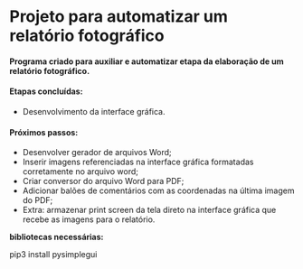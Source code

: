 # Projeto para automatizar um relatório fotográfico
 
#### Programa criado para auxiliar e automatizar etapa da elaboração de um relatório fotográfico.

#### **Etapas concluídas:**
 - Desenvolvimento da interface gráfica.

#### **Próximos passos:**
 - Desenvolver gerador de arquivos Word;
 - Inserir imagens referenciadas na interface gráfica formatadas corretamente no arquivo word;
 - Criar conversor do arquivo Word para PDF;
 - Adicionar balões de comentários com as coordenadas na última imagem do PDF;
 - Extra: armazenar print screen da tela direto na interface gráfica que recebe as imagens para o relatório.


**bibliotecas necessárias:**

pip3 install pysimplegui
